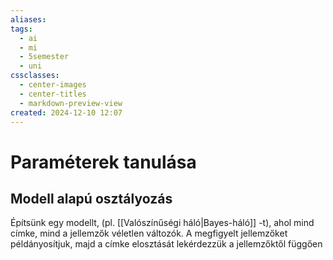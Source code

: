 ```yaml
---
aliases: 
tags:
  - ai
  - mi
  - 5semester
  - uni
cssclasses:
  - center-images
  - center-titles
  - markdown-preview-view
created: 2024-12-10 12:07
---
```

# Paraméterek tanulása

## Modell alapú osztályozás

Építsünk egy modellt, (pl. [[Valószínűségi háló|Bayes-háló]] -t), ahol mind címke, mind a jellemzők véletlen változók. A megfigyelt jellemzőket példányosítjuk, majd a címke elosztását lekérdezzük a jellemzőktől függően




